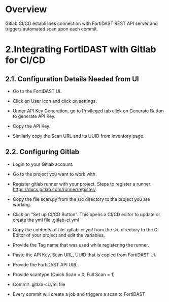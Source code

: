 # Overview

Gitlab CI/CD establishes connection with FortiDAST REST API server
and triggers automated scan upon each commit.

# 2.Integrating FortiDAST with Gitlab for CI/CD

## 2.1. Configuration Details Needed from UI

-   Go to the FortiDAST UI.

-   Click on User icon and click on settings.

-   Under API Key Generation, go to Privileged tab click on Generate
    Button to generate API Key.

-   Copy the API Key.

-   Similarly copy the Scan URL and its UUID from Inventory page.

## 2.2. Configuring Gitlab

-   Login to your Gitlab account.

-   Go to the project you want to work with.

-   Register gitlab runner with your project. Steps to register a
    runner: <https://docs.gitlab.com/runner/register/>.

-   Copy the file scan.py from the src directory to the project you are
    working.

-   Click on "Set up CI/CD Button". This opens a CI/CD editor to update
    or create the yml file .gitlab-ci.yml

-   Copy the contents of file .gitlab-ci.yml from the src directory to
    the CI Editor of your project and edit the variables.

-   Provide the Tag name that was used while registering the runner.

-   Paste the API Key, Scan URL, UUID that is copied from FortiDAST
    UI.

-   Provide the FortiDAST API URL.

-   Provide scantype (Quick Scan = 0, Full Scan = 1)

-   Commit .gitlab-ci.yml file

-   Every commit will create a job and triggers a scan to FortiDAST
